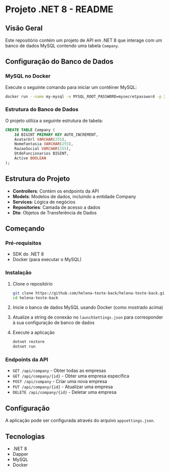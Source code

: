 # Projeto .NET 8 - README

## Visão Geral
Este repositório contém um projeto de API em .NET 8 que interage com um banco de dados MySQL contendo uma tabela `Company`.

## Configuração do Banco de Dados

### MySQL no Docker
Execute o seguinte comando para iniciar um contêiner MySQL:

```bash
docker run --name my-mysql -e MYSQL_ROOT_PASSWORD=mysecretpassword -p 3308:3306 -d --rm mysql:latest
```

### Estrutura do Banco de Dados
O projeto utiliza a seguinte estrutura de tabela:

```sql
CREATE TABLE Company (
    Id BIGINT PRIMARY KEY AUTO_INCREMENT,
    AvatarUrl VARCHAR(255),
    NomeFantasia VARCHAR(255),
    RazaoSocial VARCHAR(255),
    QtdeFuncionarios BIGINT,
    Active BOOLEAN
);
```

## Estrutura do Projeto
- **Controllers**: Contém os endpoints da API
- **Models**: Modelos de dados, incluindo a entidade Company
- **Services**: Lógica de negócios
- **Repositories**: Camada de acesso a dados
- **Dto**: Objetos de Transferência de Dados

## Começando

### Pré-requisitos
- SDK do .NET 8
- Docker (para executar o MySQL)

### Instalação
1. Clone o repositório
   ```bash
   git clone https://github.com/helena-teste-back/helena-teste-back.git
   cd helena-teste-back
   ```

2. Inicie o banco de dados MySQL usando Docker (como mostrado acima)

3. Atualize a string de conexão no `launchSettings.json` para corresponder à sua configuração de banco de dados

4. Execute a aplicação
   ```bash
   dotnet restore
   dotnet run
   ```

### Endpoints da API
- `GET /api/company` - Obter todas as empresas
- `GET /api/company/{id}` - Obter uma empresa específica
- `POST /api/company` - Criar uma nova empresa
- `PUT /api/company/{id}` - Atualizar uma empresa
- `DELETE /api/company/{id}` - Deletar uma empresa

## Configuração
A aplicação pode ser configurada através do arquivo `appsettings.json`.

## Tecnologias
- .NET 8
- Dapper
- MySQL
- Docker


